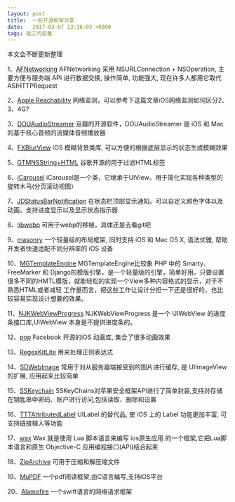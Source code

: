```yaml
---
layout: post
title:  一些开源框架分享
date:   2017-03-07 13:16:03 +0800
tags: 能工巧匠集
---
```


本文会不断更新整理

1、[AFNetworking](https://github.com/AFNetworking/AFNetworking)
AFNetworking 采用 NSURLConnection + NSOperation, 主要方便与服务端 API 进行数据交换, 操作简单, 功能强大, 现在许多人都用它取代 ASIHTTPRequest

2、[Apple Reachability](https://github.com/tonymillion/Reachability)
网络监测，可以参考下这篇文章iOS网络监测如何区分2、3、4G?

3、[DOUAudioStreamer](https://github.com/douban/DOUAudioStreamer)
豆瓣的开源软件，DOUAudioStreamer 是 iOS 和 Mac 的基于核心音频的流媒体音频播放器

4、[FXBlurView](https://github.com/nicklockwood/FXBlurView)
iOS 模糊背景类库, 可以方便的根据底层显示的状态生成模糊效果

5、[GTMNSString+HTML](https://github.com/siriusdely/GTMNSString-HTML)
谷歌开源的用于过滤HTML标签

6、[iCarousel](https://github.com/nicklockwood/iCarousel)
iCarousel是一个类，它继承于UIView。用于简化实现各种类型的旋转木马(分页滚动视图）

7、[JDStatusBarNotification](https://github.com/calimarkus/JDStatusBarNotification)
在状态栏顶部显示通知。可以自定义颜色字体以及动画。支持进度显示以及显示状态指示器

8、[libwebp](https://github.com/webmproject/libwebp)
可用于webp的移植，具体还是去看git吧

9、[masonry](https://github.com/SnapKit/Masonry)
一个轻量级的布局框架, 同时支持 iOS 和 Mac OS X, 语法优雅, 帮助开发者快速适配不同分辨率的 iOS 设备

10、[MGTemplateEngine](https://github.com/mattgemmell/MGTemplateEngine)
MGTemplateEngine比较象 PHP 中的 Smarty、FreeMarker 和 Django的模版引擎，是一个轻量级的引擎，简单好用。只要设置很多不同的HMTL模版，就能轻松的实现一个View多种内容格式的显示，对于不熟悉HTML或者减轻 工作量而言，把这些工作让设计分担一下还是很好的，也比较容易实现设计想要的效果。

11、[NJKWebViewProgress](https://github.com/ninjinkun/NJKWebViewProgress)
NJKWebViewProgress 是一个 UIWebView 的进度条接口库,UIWebView 本身是不提供进度条的。

12、[pop](https://github.com/facebook/pop)
Facebook 开源的iOS 动画库, 集合了很多动画效果

13、[RegexKitLite](https://github.com/wezm/RegexKitLite)
用来处理正则表达式

14、[SDWebImage](https://github.com/rs/SDWebImage)
常用于对从服务器端接受到的图片进行缓存, 是 UIImageView 的扩展, 应用起来比较简单

15、[SSKeychain](https://github.com/soffes/sskeychain)
SSKeyChains对苹果安全框架API进行了简单封装,支持对存储在钥匙串中密码、账户进行访问,包括读取、删除和设置

16、[TTTAttributedLabel](https://github.com/TTTAttributedLabel/TTTAttributedLabel)
UILabel 的替代品, 使 iOS 上的 Label 功能更加丰富, 可支持链接植入等功能

17、[wax](https://github.com/probablycorey/wax)
Wax 就是使用 Lua 脚本语言来编写 ios原生应用 的一个框架,它把Lua脚本语言和原生 Objective-C 应用编程接口(API)结合起来

18、[ZipArchive](https://github.com/mattconnolly/ZipArchive)
可用于压缩和解压缩文件

19、[MuPDF](https://github.com/muennich/mupdf)
一个pdf阅读框架,由C语言编写,支持iOS平台

20、[Alamofire](https://github.com/Alamofire/Alamofire)
一个swift语言的网络请求框架